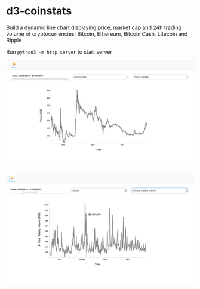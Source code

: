 # d3-coinstats
Build a dynamic line chart displaying price, market cap and 24h trading volume of cryptocurrencies: Bitcoin, Ethereum, Bitcoin Cash, Litecoin and Ripple

Run ```python3 -m http.server``` to start server

![Alt text](img/BitcoinCash.png?raw=true "Title")

![Alt text](img/bitcoin.png?raw=true "Title")


